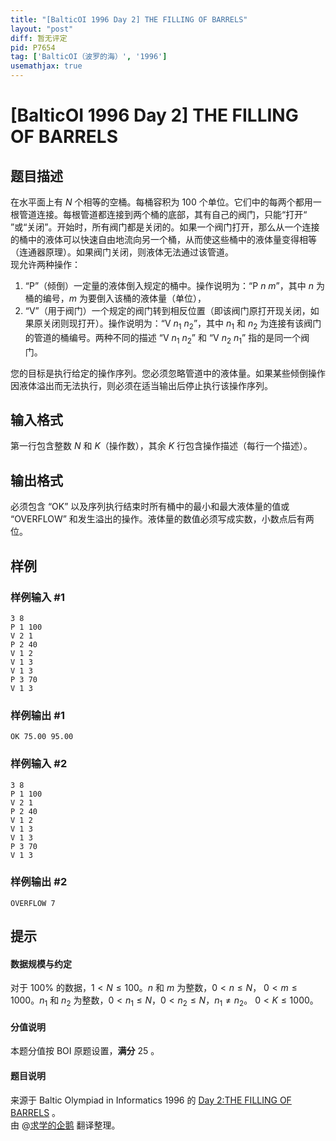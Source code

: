 ```yaml
---
title: "[BalticOI 1996 Day 2] THE FILLING OF BARRELS"
layout: "post"
diff: 暂无评定
pid: P7654
tag: ['BalticOI（波罗的海）', '1996']
usemathjax: true
---
```


# [BalticOI 1996 Day 2] THE FILLING OF BARRELS
## 题目描述

在水平面上有 $N$ 个相等的空桶。每桶容积为 $100$ 个单位。它们中的每两个都用一根管道连接。每根管道都连接到两个桶的底部，其有自己的阀门，只能“打开“ ”或“关闭”。开始时，所有阀门都是关闭的。如果一个阀门打开，那么从一个连接的桶中的液体可以快速自由地流向另一个桶，从而使这些桶中的液体量变得相等（连通器原理）。如果阀门关闭，则液体无法通过该管道。  
现允许两种操作：  
1. “P”（倾倒）一定量的液体倒入规定的桶中。操作说明为：“P $n$ $m$”，其中 $n$ 为桶的编号，$m$ 为要倒入该桶的液体量（单位），  
1. “V”（用于阀门）一个规定的阀门转到相反位置（即该阀门原打开现关闭，如果原关闭则现打开）。操作说明为：“V $n_1$ $n_2$”，其中 $n_1$ 和 $n_2$ 为连接有该阀门的管道的桶编号。两种不同的描述 “V $n_1$ $n_2$” 和 “V $n_2$ $n_1$” 指的是同一个阀门。  

您的目标是执行给定的操作序列。您必须忽略管道中的液体量。如果某些倾倒操作因液体溢出而无法执行，则必须在适当输出后停止执行该操作序列。
## 输入格式

第一行包含整数 $N$ 和 $K$（操作数），其余 $K$ 行包含操作描述（每行一个描述）。
## 输出格式

必须包含 “OK” 以及序列执行结束时所有桶中的最小和最大液体量的值或 “OVERFLOW” 和发生溢出的操作。液体量的数值必须写成实数，小数点后有两位。
## 样例

### 样例输入 #1
```
3 8
P 1 100
V 2 1
P 2 40
V 1 2
V 1 3
V 1 3
P 3 70
V 1 3 
```
### 样例输出 #1
```
OK 75.00 95.00 
```
### 样例输入 #2
```
3 8 
P 1 100
V 2 1
P 2 40
V 1 2
V 1 3
V 1 3
P 3 70
V 1 3 
```
### 样例输出 #2
```
OVERFLOW 7 
```
## 提示

#### 数据规模与约定  
对于 $100 \%$ 的数据，$1 < N \le 100$。$n$ 和 $m$ 为整数，$0 < n \le N$， $0 < m \le 1000$。$n_1$ 和 $n_2$ 为整数，$0 < n_1 \le N$，$0 < n_2 \le N$，$n_1 ≠ n_2$。 $0 < K \le 1000$。
#### 分值说明  
本题分值按 BOI 原题设置，**满分** $25$ 。  
#### 题目说明  

来源于 Baltic Olympiad in Informatics 1996 的 [Day 2:THE FILLING OF BARRELS](https://boi.cses.fi/files/boi1996_day2.pdf) 。  
由 @[求学的企鹅](/user/271784) 翻译整理。
